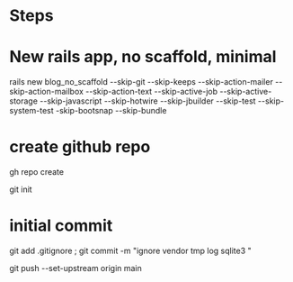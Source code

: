 # Steps

# New rails app, no scaffold, minimal
rails new blog_no_scaffold --skip-git --skip-keeps --skip-action-mailer --skip-action-mailbox --skip-action-text --skip-active-job --skip-active-storage --skip-javascript --skip-hotwire --skip-jbuilder --skip-test --skip-system-test -skip-bootsnap --skip-bundle

# create github repo
gh repo  create

git init

# initial commit
git add .gitignore ; git commit -m "ignore vendor tmp log sqlite3 "

git push --set-upstream origin main
